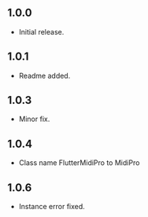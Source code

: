 ## 1.0.0

- Initial release.

## 1.0.1

- Readme added.

## 1.0.3

- Minor fix.

## 1.0.4

- Class name FlutterMidiPro to MidiPro

## 1.0.6

- Instance error fixed.
